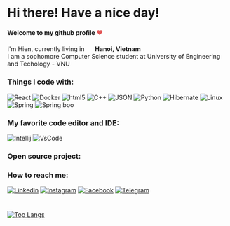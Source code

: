 

# Hi there! Have a nice day!

####  Welcome to my github profile <span style="color: #e25555;">&hearts;</span>
<div font="1px">I'm Hien, currently living in <img src="https://user-images.githubusercontent.com/77535619/183337925-b3581cb1-d86a-4b22-a070-81231e36fb49.png" style="width:16px"/> <b>Hanoi, Vietnam</b></div>
<div>I am a sophomore Computer Science student at University of Engineering and Techology  - VNU</div>


### Things I code with:
<p>
  <img alt="React" src="https://img.shields.io/badge/-React-45b8d8?style=flat-square&logo=react&logoColor=white" />
  <img alt="Docker" src="https://img.shields.io/badge/-Docker-46a2f1?style=flat-square&logo=docker&logoColor=white" />
  <img alt="html5" src="https://img.shields.io/badge/-HTML5-E34F26?style=flat-square&logo=html5&logoColor=white" />
  <img alt="C++" src="https://img.shields.io/badge/C%2B%2B-00599C?style=flat-square&logo=c%2B%2B&logoColor=white" />
  <img alt="JSON" src="https://img.shields.io/badge/json-5E5C5C?style=flat-square&logo=json&logoColor=white"/>
  <img alt="Python" src="https://img.shields.io/badge/Python-FFD43B?style=flat-square&logo=python&logoColor=blue"/>
  <img alt="Hibernate" src="https://img.shields.io/badge/Hibernate-59666C?style=flat-square&logo=Hibernate&logoColor=white"/>
  <img alt="Linux" src="https://img.shields.io/badge/Linux-FCC624?style=flat-square&logo=linux&logoColor=black"/>
  <img alt="Spring" src="https://img.shields.io/badge/Spring-6DB33F?style=flat-square&logo=spring&logoColor=white"/>
  <img alt="Spring boo" src="https://img.shields.io/badge/Spring_Boot-F2F4F9?style=flat-square&logo=spring-boot"/>
</p>

### My favorite code editor and IDE:
<p>
  <img alt="Intellij" src="https://img.shields.io/badge/IntelliJ_IDEA-000000.svg?style=flat-square&logo=intellij-idea&logoColor=white" />
  <img alt="VsCode" src="https://img.shields.io/badge/VSCode-0078D4?style=flat-square&logo=visual%20studio%20code&logoColor=white" />
</p>

### Open source project:

### How to reach me: 
[![Linkedin](	https://img.shields.io/badge/LinkedIn-0077B5?style=for-the-badge&logo=linkedin&logoColor=white)](https://www.linkedin.com/in/hien-nguyen-chi-555344209/)
[![Instagram](https://img.shields.io/badge/Instagram-E4405F?style=for-the-badge&logo=instagram&logoColor=white)](https://www.instagram.com/hiennguyen11902/)
[![Facebook](https://img.shields.io/badge/Facebook-1877F2?style=for-the-badge&logo=facebook&logoColor=white)](https://www.facebook.com/profile.php?id=100025944242778)
[![Telegram](https://img.shields.io/badge/Telegram-2CA5E0?style=for-the-badge&logo=telegram&logoColor=white)](https://t.me/hiennguyen10x)

#
[![Top Langs](https://github-readme-stats.vercel.app/api/top-langs/?username=hienguyenUET&langs_count=8)](https://github.com/hienguyenUET/github-readme-stats)
